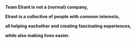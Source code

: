 <strong>
<p>Team Elrant is not a (normal) company,</p>
<p>Elrant is a collective of people with common interests, </p>
<p>all helping eachother and creating fascinating experiences,</p>
<p>while also making lives easier.</p>
</strong>

